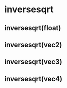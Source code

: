# inversesqrt

## inversesqrt(float)

## inversesqrt(vec2)

## inversesqrt(vec3)

## inversesqrt(vec4)

